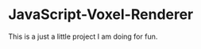JavaScript-Voxel-Renderer
=========================
This is a just a little project I am doing for fun.
